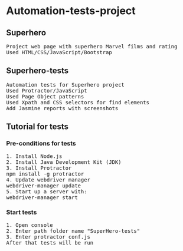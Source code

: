 # Automation-tests-project

<h2> Superhero </h2> 
<pre>Project web page with superhero Marvel films and rating
Used HTML/CSS/JavaScript/Bootstrap </pre>

<h2> Superhero-tests </h2>
<pre>Automation tests for Superhero project 
Used Protractor/JavaScript 
Used Page Object patterns
Used Xpath and CSS selectors for find elements 
Add Jasmine reports with screenshots </pre>



<h2> Tutorial for tests </h2>

<h3> Pre-conditions for tests </h3>

<pre>
1. Install Node.js
2. Install Java Development Kit (JDK)
3. Install Protractor
npm install -g protractor
4. Update webdriver manager
webdriver-manager update
5. Start up a server with:
webdriver-manager start
</pre>


<h3> Start tests </h3>
<pre>
1. Open console
2. Enter path folder name "SuperHero-tests"
3. Enter protractor conf.js
After that tests will be run
</pre>
